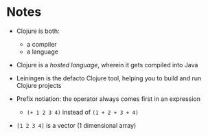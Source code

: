 # Notes

- Clojure is both:
  - a compiler
  - a language
- Clojure is a _hosted language_, wherein it gets compiled into Java
- Leiningen is the defacto Clojure tool, helping you to build and run
  Clojure projects

- Prefix notiation: the operator always comes first in an expression
  - `(+ 1 2 3 4)` instead of `(1 + 2 + 3 + 4)`
- `[1 2 3 4]` is a vector (1 dimensional array)
